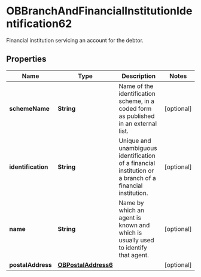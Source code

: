 

# OBBranchAndFinancialInstitutionIdentification62

Financial institution servicing an account for the debtor.
## Properties

Name | Type | Description | Notes
------------ | ------------- | ------------- | -------------
**schemeName** | **String** | Name of the identification scheme, in a coded form as published in an external list. |  [optional]
**identification** | **String** | Unique and unambiguous identification of a financial institution or a branch of a financial institution. |  [optional]
**name** | **String** | Name by which an agent is known and which is usually used to identify that agent. |  [optional]
**postalAddress** | [**OBPostalAddress6**](OBPostalAddress6.md) |  |  [optional]



